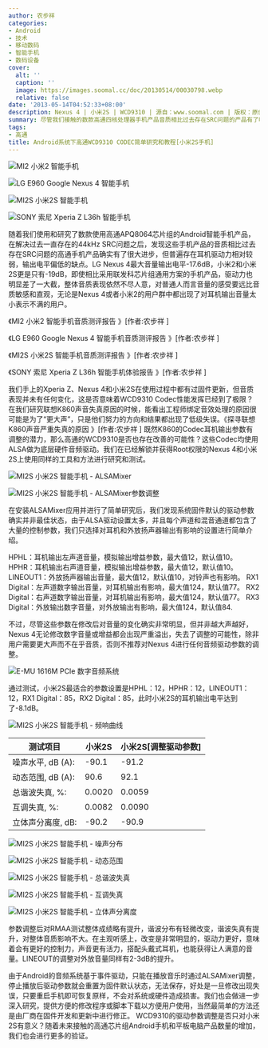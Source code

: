 ```yaml
---
author: 农步祥
categories:
- Android
- 技术
- 移动数码
- 智能手机
- 数码设备
cover:
  alt: ''
  caption: ''
  image: https://images.soomal.cc/doc/20130514/00030798.webp
  relative: false
date: '2013-05-14T04:52:33+08:00'
description: Nexus 4 | 小米2S | WCD9310 | 源自：www.soomal.com | 版权：原创 |  平均/总评分：09.52/495
summary: 尽管我们接触的数款高通四核处理器手机产品音质相比过去存在SRC问题的产品有了明显进步，但普遍存在耳机驱动力相对较弱，输出电平偏低的缺点。高通的WCD9310能否通过修改驱动参数改善耳机输出的电平和驱动力？参数调整后对RMAA测试整体成绩略有提升，谐波分布有轻微改变，谐波失真有提升，对整体音质影响不大。在主观听感上，改变是非常明显的
tags:
- 高通
title: Android系统下高通WCD9310 CODEC简单研究和教程[小米2S手机]
---
```


![MI2 小米2 智能手机](https://images.soomal.cc/doc/20121116/00024637_01.webp)



![LG E960 Google Nexus 4 智能手机](https://images.soomal.cc/doc/20130321/00028794_01.webp)



![MI2S 小米2S 智能手机](https://images.soomal.cc/doc/20130415/00029777_01.webp)



![SONY 索尼 Xperia Z L36h 智能手机](https://images.soomal.cc/doc/20130410/00029514_01.webp)



随着我们使用和研究了数款使用高通APQ8064芯片组的Android智能手机产品，在解决过去一直存在的44kHz SRC问题之后，发现这些手机产品的音质相比过去存在SRC问题的高通手机产品确实有了很大进步，但普遍存在耳机驱动力相对较弱，输出电平偏低的缺点。LG Nexus 4最大音量输出电平-17.6dB，小米2和小米2S更是只有-19dB，即使相比采用联发科芯片组通用方案的手机产品，驱动力也明显差了一大截，整体音质表现依然不尽人意，对普通人而言音量的感受要远比音质敏感和直观，无论是Nexus 4或者小米2的用户群中都出现了对耳机输出音量太小表示不满的用户。



《MI2 小米2 智能手机音质测评报告 》[作者:农步祥 ]

《LG E960 Google Nexus 4 智能手机音质测评报告 》[作者:农步祥 ]

《MI2S 小米2S 智能手机音质测评报告 》[作者:农步祥 ]

《SONY 索尼 Xperia Z L36h 智能手机体验报告 》[作者:农步祥 ]



我们手上的Xperia Z、Nexus 4和小米2S在使用过程中都有过固件更新，但音质表现并未有任何变化，这是否意味着WCD9310 Codec性能发挥已经到了极限？在我们研究联想K860声音失真原因的时候，能看出工程师绑定音效处理的原因很可能是为了“更大声”，只是他们努力的方向和结果都出现了低级失误。《探寻联想K860声音严重失真的原因 》[作者:农步祥 ]
既然K860的Codec耳机输出参数有调整的潜力，那么高通的WCD9310是否也存在改善的可能性？这些Codec均使用ALSA做为底层硬件音频驱动。我们在已经解锁并获得Root权限的Nexus 4和小米2S上使用同样的工具和方法进行研究和测试。



![MI2S 小米2S 智能手机 - ALSAMixer](https://images.soomal.cc/doc/20130514/00030795_01.webp)



![MI2S 小米2S 智能手机 - ALSAMixer参数调整](https://images.soomal.cc/doc/20130514/00030796_01.webp)



在安装ALSAMixer应用并进行了简单研究后，我们发现系统固件默认的驱动参数确实并非最佳状态，由于ALSA驱动设置太多，并且每个声道和混音通道都包含了大量的控制参数，我们只选择对耳机和外放扬声器输出有影响的设置进行简单介绍。



HPHL：耳机输出左声道音量，模拟输出增益参数，最大值12，默认值10。
HPHR：耳机输出右声道音量，模拟输出增益参数，最大值12，默认值10。
LINEOUT1：外放扬声器输出音量，最大值12，默认值10，对铃声也有影响。
RX1 Digital：左声道数字输出音量，对耳机输出有影响，最大值124，默认值77。
RX2 Digital：右声道数字输出音量，对耳机输出有影响，最大值124，默认值77。 
RX3 Digital：外放输出数字音量，对外放输出有影响，最大值124，默认值84.







不过，尽管这些参数在修改后对音量的变化确实非常明显，但并非越大声越好，Nexus 4无论修改数字音量或增益都会出现严重溢出，失去了调整的可能性，除非用户需要更大声而不在乎音质，否则不推荐对Nexus 4进行任何音频驱动参数的调整。



![E-MU 1616M PCIe 数字音频系统](https://images.soomal.cc/doc/20101204/00008507.webp)



通过测试，小米2S最适合的参数设置是HPHL：12，HPHR：12，LINEOUT1：12，RX1 Digital：85，RX2 Digital：85，此时小米2S的耳机输出电平达到了-8.1dB。



![MI2S 小米2S 智能手机 - 频响曲线](https://images.soomal.cc/doc/20130514/00030789.webp)



| 测试项目 | 小米2S | 小米2S[调整驱动参数] |
| --- | --- | --- |
| 噪声水平, dB (A): | -90.1 | -91.2 |
| 动态范围, dB (A): | 90.6 | 92.1 |
| 总谐波失真, %: | 0.0020 | 0.0059 |
| 互调失真, %: | 0.0082 | 0.0090 |
| 立体声分离度, dB: | -90.2 | -90.9 |



![MI2S 小米2S 智能手机 - 噪声分布](https://images.soomal.cc/doc/20130514/00030790_01.webp)



![MI2S 小米2S 智能手机 - 动态范围](https://images.soomal.cc/doc/20130514/00030791_01.webp)



![MI2S 小米2S 智能手机 - 总谐波失真](https://images.soomal.cc/doc/20130514/00030792_01.webp)



![MI2S 小米2S 智能手机 - 互调失真](https://images.soomal.cc/doc/20130514/00030793_01.webp)



![MI2S 小米2S 智能手机 - 立体声分离度](https://images.soomal.cc/doc/20130514/00030794.webp)



参数调整后对RMAA测试整体成绩略有提升，谐波分布有轻微改变，谐波失真有提升，对整体音质影响不大。在主观听感上，改变是非常明显的，驱动力更好，意味着会有更好的控制力，声音更有活力，搭配头戴式耳机，也能获得让人满意的音量。LINEOUT的调整对外放音量同样有2-3dB的提升。







由于Android的音频系统基于事件驱动，只能在播放音乐时通过ALSAMixer调整，停止播放后驱动参数就会重置为固件默认状态，无法保存，好处是一旦修改出现失误，只要重启手机即可恢复原样，不会对系统或硬件造成损害。我们也会做进一步深入研究，提供方便的修改程序或脚本下载以方便用户使用，当然最简单的方法还是由厂商在固件开发和更新中进行修正。 WCD9310的驱动参数调整是否只对小米2S有意义？随着未来接触的高通芯片组Android手机和平板电脑产品数量的增加，我们也会进行更多的验证。